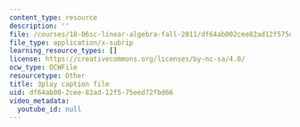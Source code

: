 ```yaml
---
content_type: resource
description: ''
file: /courses/18-06sc-linear-algebra-fall-2011/df64ab002cee82ad12f575eed72fbd66_pz3zyUO2gpM.srt
file_type: application/x-subrip
learning_resource_types: []
license: https://creativecommons.org/licenses/by-nc-sa/4.0/
ocw_type: OCWFile
resourcetype: Other
title: 3play caption file
uid: df64ab00-2cee-82ad-12f5-75eed72fbd66
video_metadata:
  youtube_id: null
---
```

